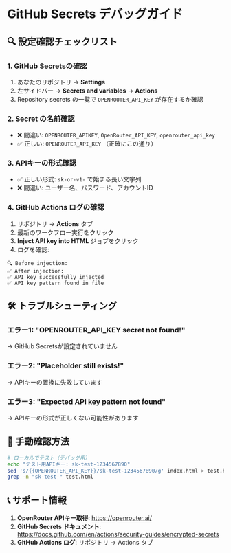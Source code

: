 # GitHub Secrets デバッグガイド

## 🔍 設定確認チェックリスト

### 1. GitHub Secretsの確認

1. あなたのリポジトリ → **Settings**
2. 左サイドバー → **Secrets and variables** → **Actions**
3. Repository secrets の一覧で `OPENROUTER_API_KEY` が存在するか確認

### 2. Secret の名前確認

- ❌ 間違い: `OPENROUTER_APIKEY`, `OpenRouter_API_KEY`, `openrouter_api_key`
- ✅ 正しい: `OPENROUTER_API_KEY` （正確にこの通り）

### 3. APIキーの形式確認

- ✅ 正しい形式: `sk-or-v1-` で始まる長い文字列
- ❌ 間違い: ユーザー名、パスワード、アカウントID

### 4. GitHub Actions ログの確認

1. リポジトリ → **Actions** タブ
2. 最新のワークフロー実行をクリック
3. **Inject API key into HTML** ジョブをクリック
4. ログを確認:

```
🔍 Before injection:
✅ After injection:
✅ API key successfully injected
✅ API key pattern found in file
```

## 🛠️ トラブルシューティング

### エラー1: "OPENROUTER_API_KEY secret not found!"
→ GitHub Secretsが設定されていません

### エラー2: "Placeholder still exists!"
→ APIキーの置換に失敗しています

### エラー3: "Expected API key pattern not found"
→ APIキーの形式が正しくない可能性があります

## 🔧 手動確認方法

```bash
# ローカルでテスト（デバッグ用）
echo "テスト用APIキー: sk-test-1234567890"
sed 's/{{OPENROUTER_API_KEY}}/sk-test-1234567890/g' index.html > test.html
grep -n "sk-test-" test.html
```

## 📞 サポート情報

1. **OpenRouter APIキー取得**: https://openrouter.ai/
2. **GitHub Secrets ドキュメント**: https://docs.github.com/en/actions/security-guides/encrypted-secrets
3. **GitHub Actions ログ**: リポジトリ → Actions タブ